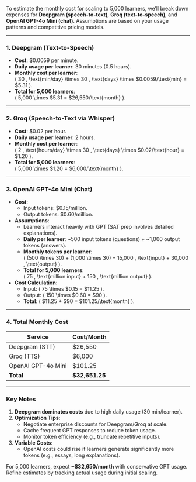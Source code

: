 To estimate the monthly cost for scaling to 5,000 learners, we’ll break down expenses for **Deepgram (speech-to-text)**, **Groq (text-to-speech)**, and **OpenAI GPT-4o Mini (chat)**. Assumptions are based on your usage patterns and competitive pricing models.

---

### **1. Deepgram (Text-to-Speech)**  
- **Cost**: $0.0059 per minute.  
- **Daily usage per learner**: 30 minutes (0.5 hours).  
- **Monthly cost per learner**:  
  \( 30 \, \text{min/day} \times 30 \, \text{days} \times \$0.0059/\text{min} = \$5.31 \).  
- **Total for 5,000 learners**:  
  \( 5,000 \times \$5.31 = \$26,550/\text{month} \).  

---

### **2. Groq (Speech-to-Text via Whisper)**  
- **Cost**: $0.02 per hour.  
- **Daily usage per learner**: 2 hours.  
- **Monthly cost per learner**:  
  \( 2 \, \text{hours/day} \times 30 \, \text{days} \times \$0.02/\text{hour} = \$1.20 \).  
- **Total for 5,000 learners**:  
  \( 5,000 \times \$1.20 = \$6,000/\text{month} \).  

---

### **3. OpenAI GPT-4o Mini (Chat)**  
- **Cost**:  
  - Input tokens: $0.15/million.  
  - Output tokens: $0.60/million.  
- **Assumptions**:  
  - Learners interact heavily with GPT (SAT prep involves detailed explanations).  
  - **Daily per learner**: ~500 input tokens (questions) + ~1,000 output tokens (answers).  
  - **Monthly tokens per learner**:  
    \( (500 \times 30) + (1,000 \times 30) = 15,000 \, \text{input} + 30,000 \, \text{output} \).  
  - **Total for 5,000 learners**:  
    \( 75 \, \text{million input} + 150 \, \text{million output} \).  
- **Cost Calculation**:  
  - Input: \( 75 \times \$0.15 = \$11.25 \).  
  - Output: \( 150 \times \$0.60 = \$90 \).  
  - **Total**: \( \$11.25 + \$90 = \$101.25/\text{month} \).  

---

### **4. Total Monthly Cost**  
| **Service**       | **Cost/Month** |  
|--------------------|----------------|  
| Deepgram (STT)     | \$26,550       |  
| Groq (TTS)         | \$6,000        |  
| OpenAI GPT-4o Mini | \$101.25       |  
| **Total**          | **\$32,651.25**|  

---

### **Key Notes**  
1. **Deepgram dominates costs** due to high daily usage (30 min/learner).  
2. **Optimization Tips**:  
   - Negotiate enterprise discounts for Deepgram/Groq at scale.  
   - Cache frequent GPT responses to reduce token usage.  
   - Monitor token efficiency (e.g., truncate repetitive inputs).  
3. **Variable Costs**:  
   - OpenAI costs could rise if learners generate significantly more tokens (e.g., essays, long explanations).  

For 5,000 learners, expect **~\$32,650/month** with conservative GPT usage. Refine estimates by tracking actual usage during initial scaling.
